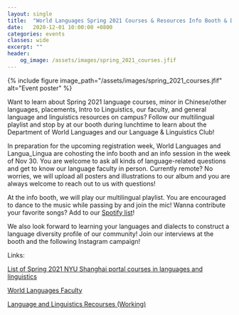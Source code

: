 ```yaml
---
layout: single
title:  "World Languages Spring 2021 Courses & Resources Info Booth & Dance Through"
date:   2020-12-01 10:00:00 +0800
categories: events
classes: wide
excerpt: ""
header:
    og_image: /assets/images/spring_2021_courses.jfif
---
```


{% include figure image_path="/assets/images/spring_2021_courses.jfif" alt="Event poster" %}

Want to learn about Spring 2021 language courses, minor in Chinese/other languages, placements, Intro to Linguistics, our faculty, and general language and linguistics resources on campus? Follow our multilingual playlist and stop by at our booth during lunchtime to learn about the Department of World Languages and our Language & Linguistics Club!

In preparation for the upcoming registration week, World Languages and Langua_Lingua are cohosting the info booth and an info session in the week of Nov 30. You are welcome to ask all kinds of language-related questions and get to know our language faculty in person. Currently remote? No worries, we will upload all posters and illustrations to our album and you are always welcome to reach out to us with questions!

At the info booth, we will play our multilingual playlist. You are encouraged to dance to the music while passing by and join the mic! Wanna contribute your favorite songs? Add to our [Spotify list](https://open.spotify.com/playlist/08HH4Nog7PduQofrXe0mLi?si=B_0K6saUTJaCNTXsZUU8Cw)!

We also look forward to learning your languages and dialects to construct a language diversity profile of our community! Join our interviews at the booth and the following Instagram campaign!

Links:

[List of Spring 2021 NYU Shanghai portal courses in languages and linguistics](https://docs.google.com/document/d/1_Rzt3jqNBaonRV_4GC_xp5WWCV0rYHglo3Hw4F0ZJwE/edit?usp=sharing)  

[World Languages Faculty](https://shanghai.nyu.edu/academics/faculty-directory?discipline=750&preferred_name=&rank=All&flagged=0&sort_by=field_last_name_value_1&sort_order=ASC&last=dis)

[Language and Linguistics Recourses (Working)](https://docs.google.com/document/d/1ieUpl6gtntwluM_L2Rmh2jDtVFMaEEgmIC7ieCO7Zoc/edit?usp=sharing)